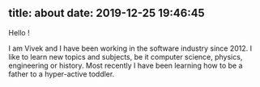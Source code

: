 title: about
date: 2019-12-25 19:46:45
---

Hello !

I am Vivek and I have been working in the software industry since 2012. I like to learn new topics and subjects, be it computer science, physics, engineering or history. Most recently I have been learning how to be a father to a hyper-active toddler.
